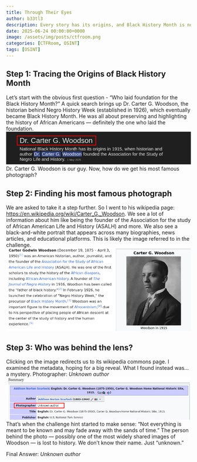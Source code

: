 ```yaml
---
title: Through Their Eyes
author: b33tl3
description: Every story has its origins, and Black History Month is no exception. Do you know who first laid its foundation? But let’s take it a step further—history isn’t just made, it’s captured. Who was behind the lens of his most famous photograph?
date: 2025-06-24 00:00:00+0000
image: /assets/img/posts/ctfroom.png
categories: [CTFRoom, OSINT]
tags: [OSINT]
---
```


## Step 1: Tracing the Origins of Black History Month
Let’s start with the obvious first question - “Who laid foundation for the Black History Month?”
A quick search brings up Dr. Carter G. Woodson, the historian behind Negro History Week (established in 1926), which eventually became Black History Month. He was all about preserving and highlighting the history of African Americans — definitely the one who laid the foundation.
![Challenge](/assets/img/posts/eyes/foundation.png) <br>
Dr. Carter G. Woodson is our guy. Now, how do we get his most famous photograph? 

##  Step 2: Finding his most famous photograph
We are asked to take it a step further. So I went to his wikipedia page: https://en.wikipedia.org/wiki/Carter_G._Woodson. We see a lot of information about him like being the founder of the Association for the study of African American Life and History (ASALH) and more. We also see a black-and-white portrait that appears across many biographies, news articles, and educational platforms. This is likely the image referred to in the challenge.
![Challenge](/assets/img/posts/eyes/fam.png) <br>

## Step 3: Who was behind the lens?
Clicking on the image redirects us to its wikipedia commons page. I examined the metadata, hoping for a big reveal. What I found instead was… a mystery.
Photographer: _Unknown author_
![Challenge](/assets/img/posts/eyes/photographer.png) <br>
That’s when the challenge hint started to make sense: “Not everything is meant to be known and may fade away with the sands of time.”
The person behind the photo — possibly one of the most widely shared images of Woodson — is lost to history. We don’t know their name. Just “unknown.” <br>

Final Answer: _Unknown author_